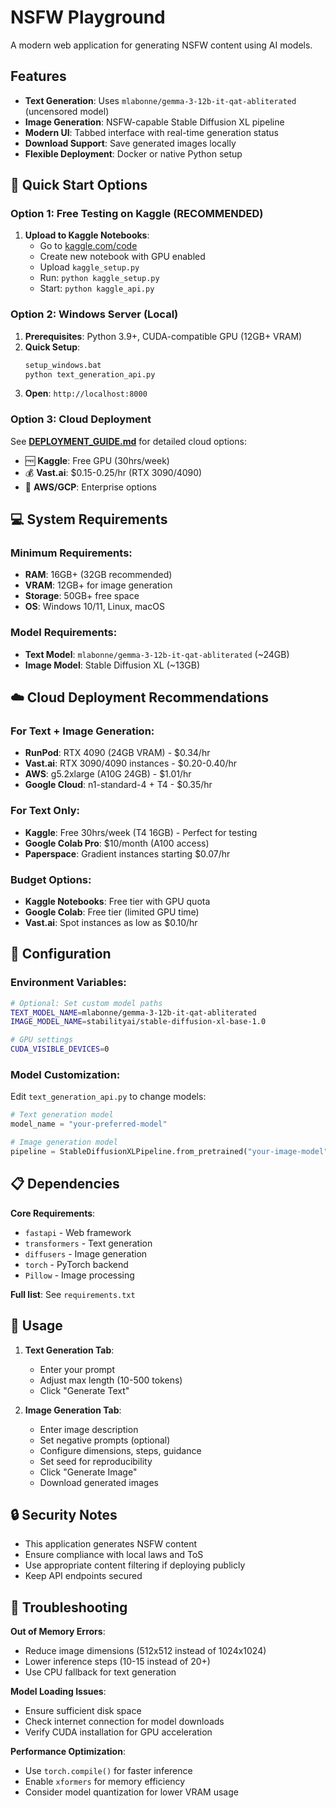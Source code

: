 # NSFW Playground

A modern web application for generating NSFW content using AI models.

## Features

- **Text Generation**: Uses `mlabonne/gemma-3-12b-it-qat-abliterated` (uncensored model)
- **Image Generation**: NSFW-capable Stable Diffusion XL pipeline
- **Modern UI**: Tabbed interface with real-time generation status
- **Download Support**: Save generated images locally
- **Flexible Deployment**: Docker or native Python setup

## 🚀 Quick Start Options

### Option 1: Free Testing on Kaggle (RECOMMENDED)
1. **Upload to Kaggle Notebooks**:
   - Go to [kaggle.com/code](https://kaggle.com/code)
   - Create new notebook with GPU enabled
   - Upload `kaggle_setup.py`
   - Run: `python kaggle_setup.py`
   - Start: `python kaggle_api.py`

### Option 2: Windows Server (Local)
1. **Prerequisites**: Python 3.9+, CUDA-compatible GPU (12GB+ VRAM)
2. **Quick Setup**:
   ```cmd
   setup_windows.bat
   python text_generation_api.py
   ```
3. **Open**: `http://localhost:8000`

### Option 3: Cloud Deployment
See **[DEPLOYMENT_GUIDE.md](DEPLOYMENT_GUIDE.md)** for detailed cloud options:
- 🆓 **Kaggle**: Free GPU (30hrs/week)
- 💰 **Vast.ai**: $0.15-0.25/hr (RTX 3090/4090)
- 🏢 **AWS/GCP**: Enterprise options

## 💻 System Requirements

### Minimum Requirements:
- **RAM**: 16GB+ (32GB recommended)
- **VRAM**: 12GB+ for image generation
- **Storage**: 50GB+ free space
- **OS**: Windows 10/11, Linux, macOS

### Model Requirements:
- **Text Model**: `mlabonne/gemma-3-12b-it-qat-abliterated` (~24GB)
- **Image Model**: Stable Diffusion XL (~13GB)

## ☁️ Cloud Deployment Recommendations

### For Text + Image Generation:
- **RunPod**: RTX 4090 (24GB VRAM) - $0.34/hr
- **Vast.ai**: RTX 3090/4090 instances - $0.20-0.40/hr
- **AWS**: g5.2xlarge (A10G 24GB) - $1.01/hr
- **Google Cloud**: n1-standard-4 + T4 - $0.35/hr

### For Text Only:
- **Kaggle**: Free 30hrs/week (T4 16GB) - Perfect for testing
- **Google Colab Pro**: $10/month (A100 access)
- **Paperspace**: Gradient instances starting $0.07/hr

### Budget Options:
- **Kaggle Notebooks**: Free tier with GPU quota
- **Google Colab**: Free tier (limited GPU time)
- **Vast.ai**: Spot instances as low as $0.10/hr

## 🔧 Configuration

### Environment Variables:
```bash
# Optional: Set custom model paths
TEXT_MODEL_NAME=mlabonne/gemma-3-12b-it-qat-abliterated
IMAGE_MODEL_NAME=stabilityai/stable-diffusion-xl-base-1.0

# GPU settings
CUDA_VISIBLE_DEVICES=0
```

### Model Customization:
Edit `text_generation_api.py` to change models:
```python
# Text generation model
model_name = "your-preferred-model"

# Image generation model  
pipeline = StableDiffusionXLPipeline.from_pretrained("your-image-model")
```

## 📋 Dependencies

**Core Requirements**:
- `fastapi` - Web framework
- `transformers` - Text generation
- `diffusers` - Image generation
- `torch` - PyTorch backend
- `Pillow` - Image processing

**Full list**: See `requirements.txt`

## 🎯 Usage

1. **Text Generation Tab**:
   - Enter your prompt
   - Adjust max length (10-500 tokens)
   - Click "Generate Text"

2. **Image Generation Tab**:
   - Enter image description
   - Set negative prompts (optional)
   - Configure dimensions, steps, guidance
   - Set seed for reproducibility
   - Click "Generate Image"
   - Download generated images

## 🔒 Security Notes

- This application generates NSFW content
- Ensure compliance with local laws and ToS
- Use appropriate content filtering if deploying publicly
- Keep API endpoints secured

## 🐛 Troubleshooting

**Out of Memory Errors**:
- Reduce image dimensions (512x512 instead of 1024x1024)
- Lower inference steps (10-15 instead of 20+)
- Use CPU fallback for text generation

**Model Loading Issues**:
- Ensure sufficient disk space
- Check internet connection for model downloads
- Verify CUDA installation for GPU acceleration

**Performance Optimization**:
- Use `torch.compile()` for faster inference
- Enable `xformers` for memory efficiency
- Consider model quantization for lower VRAM usage